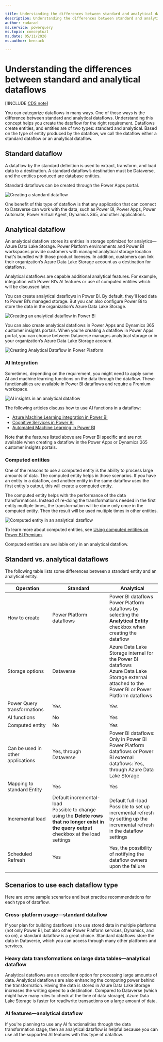 ```yaml
--- 

title: Understanding the differences between standard and analytical dataflows 
description: Understanding the differences between standard and analytical dataflows 
author: radacad 
ms.service: powerquery 
ms.topic: conceptual 
ms.date: 05/11/2020 
ms.author: bensack 

--- 
```


# Understanding the differences between standard and analytical dataflows 

[!INCLUDE [CDS note](../includes/cc-data-platform-banner.md)]

You can categorize dataflows in many ways. One of those ways is the difference between standard and analytical dataflows. Understanding this concept helps you create the dataflow for the right requirement. Dataflows create entities, and entities are of two types: standard and analytical. Based on the type of entity produced by the dataflow, we call the dataflow either a standard dataflow or an analytical dataflow. 

## Standard dataflow 

A dataflow by the standard definition is used to extract, transform, and load data to a destination. A standard dataflow’s destination must be Dataverse, and the entities produced are database entities.  

Standard dataflows can be created through the Power Apps portal. 

![Creating a standard dataflow](media/analytical-standard-dataflows/create-standard-dataflow.png) 

One benefit of this type of dataflow is that any application that can connect to Dataverse can work with the data, such as Power BI, Power Apps, Power Automate, Power Virtual Agent, Dynamics 365, and other applications. 

## Analytical dataflow 

An analytical dataflow stores its entities in storage optimized for analytics&mdash;Azure Data Lake Storage. Power Platform environments and Power BI workspaces provide customers with managed analytical storage location that's bundled with those product licenses. In addition, customers can link their organization’s Azure Data Lake Storage account as a destination for dataflows. 

Analytical dataflows are capable additional analytical features. For example, integration with Power BI’s AI features or use of computed entities which will be discussed later.  

You can create analytical dataflows in Power BI. By default, they'll load data to Power BI’s managed storage. But you can also configure Power Bi to store the data in the organization’s Azure Data Lake Storage. 

![Creating an analytical dataflow in Power BI](media/analytical-standard-dataflows/create-analytical-dataflow-powerbi.png) 

You can also create analytical dataflows in Power Apps and Dynamics 365 customer insights portals. When you're creating a dataflow in Power Apps portal, you can choose between Dataverse manages analytical storage or in your organization’s Azure Data Lake Storage account. 

![Creating Analytical Dataflow in Power Platform](media/analytical-standard-dataflows/create-analytical-dataflow-power-platform.png) 

### AI Integration 

Sometimes, depending on the requirement, you might need to apply some AI and machine learning functions on the data through the dataflow. These functionalities are available in Power BI dataflows and require a Premium workspace. 

![AI insights in an analytical dataflow](media/analytical-standard-dataflows/dataflow-ai-functions.png) 

The following articles discuss how to use AI functions in a dataflow: 

- [Azure Machine Learning integration in Power BI](https://docs.microsoft.com/power-bi/service-machine-learning-integration) 
- [Cognitive Services in Power BI](https://docs.microsoft.com/power-bi/service-cognitive-services) 
- [Automated Machine Learning in Power BI](https://docs.microsoft.com/power-bi/service-machine-learning-automated) 

Note that the features listed above are Power BI specific and are not available when creating a dataflow in the Power Apps or Dynamics 365 customer insights portals.  

### Computed entities 

One of the reasons to use a computed entity is the ability to process large amounts of data. The computed entity helps in those scenarios. If you have an entity in a dataflow, and another entity in the same dataflow uses the first entity's output, this will create a computed entity. 

The computed entity helps with the performance of the data transformations. Instead of re-doing the transformations needed in the first entity multiple times, the transformation will be done only once in the computed entity. Then the result will be used multiple times in other entities. 

![Computed entity in an analytical dataflow](media/analytical-standard-dataflows/computed-entity-in-dataflow.png) 

To learn more about computed entities, see [Using computed entities on Power BI Premium](https://docs.microsoft.com/power-bi/service-dataflows-computed-entities-premium). 

Computed entities are available only in an analytical dataflow. 

## Standard vs. analytical dataflows 

The following table lists some differences between a standard entity and an analytical entity. 

| Operation               | Standard             | Analytical                    | 
| --------------------------------- | --- | ------------------------------------------------------------ | 
| How to create                     | Power Platform dataflows | Power BI dataflows<br />Power Platform dataflows by selecting the **Analytical Entity** checkbox when creating the dataflow | 
| Storage options                   | Dataverse      | Azure Data Lake Storage internal for the Power BI dataflows<br />Azure Data Lake Storage external attached to the Power BI or Power Platform dataflows | 
| Power Query transformations       | Yes             |Yes                                                          | 
| AI functions                      | No              | Yes                                                          | 
| Computed entity                   | No              | Yes                                                          | 
| Can be used in other applications | Yes, through Dataverse | Power BI dataflows: Only in Power BI<br />Power Platform dataflows or Power BI external dataflows: Yes, through Azure Data Lake Storage | 
| Mapping to standard Entity        | Yes              | Yes                                                         | 
| Incremental load                  | Default incremental-load<br />Possible to change using the **Delete rows that no longer exist in the query output** checkbox at the load settings | Default full-load <br />Possible to set up incremental refresh by setting up the incremental refresh in the dataflow settings | 
| Scheduled Refresh                 | Yes              | Yes, the possibility of notifying the dataflow owners upon the failure | 
| | | |

## Scenarios to use each dataflow type 

Here are some sample scenarios and best practice recommendations for each type of dataflow. 

### Cross-platform usage&mdash;standard dataflow 

If your plan for building dataflows is to use stored data in multiple platforms (not only Power BI, but also other Power Platform services, Dynamics, and so on), a standard dataflow is a great choice. Standard dataflows store the data in Dataverse, which you can access through many other platforms and services. 

### Heavy data transformations on large data tables&mdash;analytical dataflow 

Analytical dataflows are an excellent option for processing large amounts of data. Analytical dataflows are also enhancing the computing power behind the transformation. Having the data is stored in Azure Data Lake Storage increases the writing speed to a destination. Compared to Dataverse (which might have many rules to check at the time of data storage), Azure Data Lake Storage is faster for read/write transactions on a large amount of data. 

### AI features&mdash;analytical dataflow 

If you're planning to use any AI functionalities through the data transformation stage, then an analytical dataflow is helpful because you can use all the supported AI features with this type of dataflow. 

 
